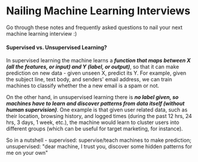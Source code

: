# Nailing Machine Learning Interviews

Go through these notes and frequently asked questions to nail your next machine learning interview :)
 

#### Supervised vs. Unsupervised Learning?

In supervised learning the machine learns a ***function that maps between *X* (all the features, or input) and *Y* (label, or output)***, so that it can make prediction on new data - given unseen X, predict its Y. For example, given the subject line, text body, and senders' email address, we can train machines to classify whether the a new email is a spam or not.

On the other hand, in unsupervised learning there is ***no label given, so machines have to learn and discover patterns from data itself (without human supervision)***. One example is that given user related data, such as their location, browsing history, and logged times (during the past 12 hrs, 24 hrs, 3 days, 1 week, etc.), the machine would learn to cluster users into different groups (which can be useful for target marketing, for instance).

So in a nutshell - supervised: supervise/teach machines to make prediction; unsupervised: "dear machine, I trust you, discover some hidden patterns for me on your own"







